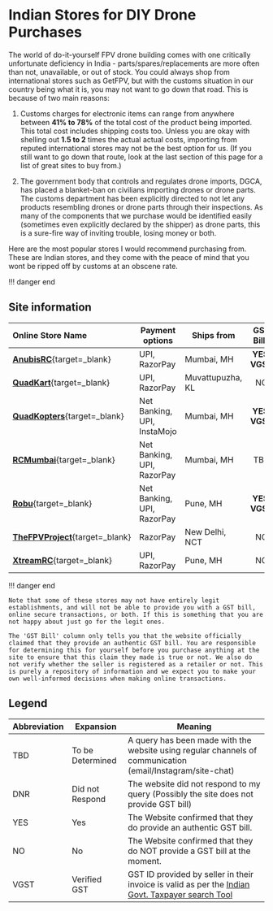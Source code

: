 # Indian Stores for DIY Drone Purchases

The world of do-it-yourself FPV drone building comes with one critically unfortunate deficiency in India - parts/spares/replacements are more often than not, unavailable, or out of stock. You could always shop from international stores such as GetFPV, but with the customs situation in our country being what it is, you may not want to go down that road. This is because of two main reasons:

1. Customs charges for electronic items can range from anywhere between **41% to 78%** of the total cost of the product being imported. This total cost includes shipping costs too. Unless you are okay with shelling out **1.5 to 2** times the actual actual costs, importing from reputed international stores may not be the best option for us. (If you still want to go down that route, look at the last section of this page for a list of great sites to buy from.)

2. The government body that controls and regulates drone imports, DGCA, has placed a blanket-ban on civilians importing drones or drone parts. The customs department has been explicitly directed to not let any products resembling drones or drone parts through their inspections. As many of the components that we purchase would be identified easily (sometimes even explicitly declared by the shipper) as drone parts, this is a sure-fire way of inviting trouble, losing money or both.

Here are the most popular stores I would recommend purchasing from. These are Indian stores, and they come with the peace of mind that you wont be ripped off by customs at an obscene rate.

!!! danger end

## **Site information**

| Online Store Name                                              | Payment options             | Ships from       |   GST Bill?   |         Contact Numbers          |
| :------------------------------------------------------------- | --------------------------- | ---------------- | :-----------: | :------------------------------: |
| [**AnubisRC**](https://anubisrc.com){target=\_blank}           | UPI, RazorPay               | Mumbai, MH       | **YES, VGST** | (+91)9819030753, (+91)9321623063 |
| [**QuadKart**](https://QuadKart.in){target=\_blank}            | UPI, RazorPay               | Muvattupuzha, KL |      NO       |         (+91)8281205193          |
| [**QuadKopters**](https://QuadKopters.com){target=\_blank}     | Net Banking, UPI, InstaMojo | Mumbai, MH       | **YES, VGST** |         (+91)8879926216          |
| [**RCMumbai**](https://QuadKopters.com){target=\_blank}        | Net Banking, UPI, RazorPay  | Mumbai, MH       |      TBD      | (+91)7678013993, (+91)7718043333 |
| [**Robu**](https://Robu.in){target=\_blank}                    | Net Banking, UPI, RazorPay  | Pune, MH         | **YES, VGST** | (+91)7678013993, (+91)7718043333 |
| [**TheFPVProject**](https://thefpvproject.com){target=\_blank} | RazorPay                    | New Delhi, NCT   |      NO       |         (+91)8750446575          |
| [**XtreamRC**](https://xtreamrc.com){target=\_blank}           | UPI, RazorPay               | Pune, MH         |      NO       |         (+91)9611195898          |

!!! danger end

    Note that some of these stores may not have entirely legit establishments, and will not be able to provide you with a GST bill, online secure transactions, or both. If this is something that you are not happy about just go for the legit ones.

    The 'GST Bill' column only tells you that the website officially claimed that they provide an authentic GST bill. You are responsible for determining this for yourself before you purchase anything at the site to ensure that this claim they made is true or not. We also do not verify whether the seller is registered as a retailer or not. This is purely a repository of information and we expect you to make your own well-informed decisions when making online transactions.

## Legend

| Abbreviation | Expansion        | Meaning                                                                                                                                           |
| ------------ | ---------------- | ------------------------------------------------------------------------------------------------------------------------------------------------- |
| TBD          | To be Determined | A query has been made with the website using regular channels of communication (email/Instagram/site-chat)                                        |
| DNR          | Did not Respond  | The website did not respond to my query (Possibly the site does not provide GST bill)                                                             |
| YES          | Yes              | The Website confirmed that they do provide an authentic GST bill.                                                                                 |
| NO           | No               | The Website confirmed that they do NOT provide a GST bill at the moment.                                                                          |
| VGST         | Verified GST     | GST ID provided by seller in their invoice is valid as per the [Indian Govt. Taxpayer search Tool](https://services.gst.gov.in/services/searchtp) |
